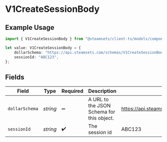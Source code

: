 # V1CreateSessionBody

## Example Usage

```typescript
import { V1CreateSessionBody } from "@steamsets/client-ts/models/components";

let value: V1CreateSessionBody = {
    dollarSchema: "https://api.steamsets.com/schemas/V1CreateSessionBody.json",
    sessionId: "ABC123",
};
```

## Fields

| Field                                                      | Type                                                       | Required                                                   | Description                                                | Example                                                    |
| ---------------------------------------------------------- | ---------------------------------------------------------- | ---------------------------------------------------------- | ---------------------------------------------------------- | ---------------------------------------------------------- |
| `dollarSchema`                                             | *string*                                                   | :heavy_minus_sign:                                         | A URL to the JSON Schema for this object.                  | https://api.steamsets.com/schemas/V1CreateSessionBody.json |
| `sessionId`                                                | *string*                                                   | :heavy_check_mark:                                         | The session id                                             | ABC123                                                     |